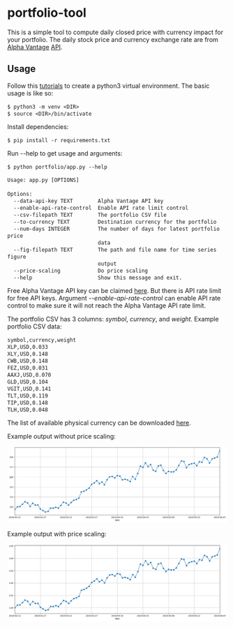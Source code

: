 # portfolio-tool
This is a simple tool to compute daily closed price with currency impact for your portfolio. The daily stock price and currency exchange rate are from [Alpha Vantage](https://www.alphavantage.co/) [API](https://www.alphavantage.co/documentation/).

## Usage
Follow this [tutorials](https://packaging.python.org/tutorials/installing-packages/#creating-virtual-environments) to create a python3 virtual environment. The basic usage is like so:

    $ python3 -m venv <DIR>
    $ source <DIR>/bin/activate


Install dependencies:

    $ pip install -r requirements.txt

Run --help to get usage and arguments:

    $ python portfolio/app.py --help

```
Usage: app.py [OPTIONS]

Options:
  --data-api-key TEXT        Alpha Vantage API key
  --enable-api-rate-control  Enable API rate limit control
  --csv-filepath TEXT        The portfolio CSV file
  --to-currency TEXT         Destination currency for the portfolio
  --num-days INTEGER         The number of days for latest portfolio price
                             data
  --fig-filepath TEXT        The path and file name for time series figure
                             output
  --price-scaling            Do price scaling
  --help                     Show this message and exit.
```

Free Alpha Vantage API key can be claimed [here](https://www.alphavantage.co/support/#api-key). But there is API rate limit for free API keys. Argument *--enable-api-rate-control* can enable API rate control to make sure it will not reach the Alpha Vantage API rate limit.

The portfolio CSV has 3 columns: *symbol*, *currency*, and *weight*. Example portfolio CSV data:
```
symbol,currency,weight
XLP,USD,0.033
XLY,USD,0.148
CWB,USD,0.148
FEZ,USD,0.031
AAXJ,USD,0.070
GLD,USD,0.104
VGIT,USD,0.141
TLT,USD,0.119
TIP,USD,0.148
TLH,USD,0.048
```
The list of available physical currency can be downloaded [here](https://www.alphavantage.co/physical_currency_list/).

Example output without price scaling:

![figure without price scaling](resources/fig.png)

Example output with price scaling:

![figure with price scaling](resources/fig-scaling.png)
